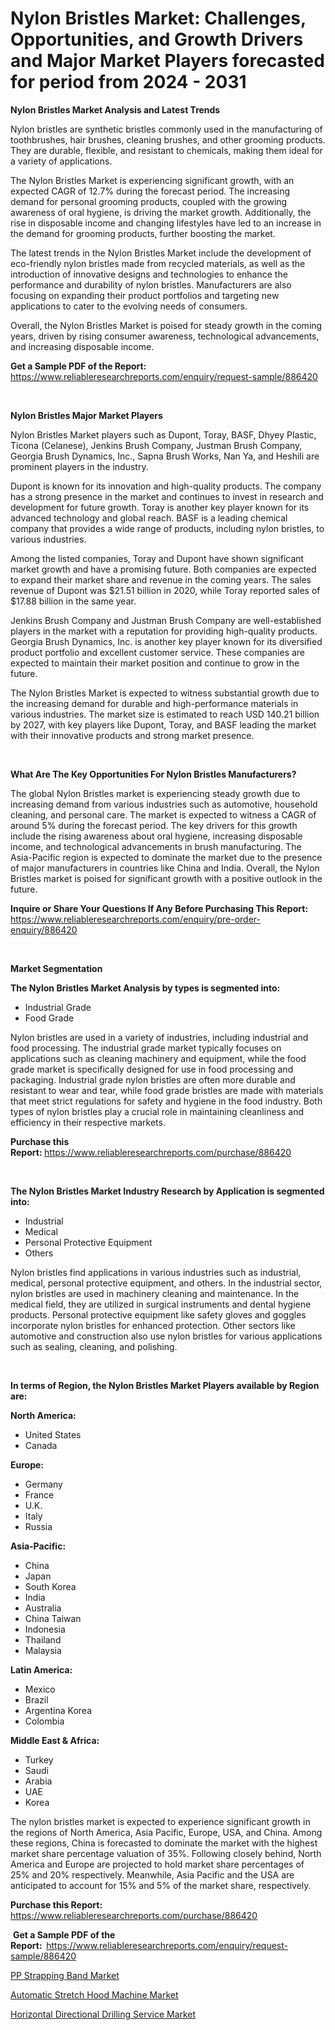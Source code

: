 <p><h1>Nylon Bristles Market: Challenges, Opportunities, and Growth Drivers and Major Market Players forecasted for period from 2024 - 2031</h1></p><p><strong>Nylon Bristles Market Analysis and Latest Trends</strong></p>
<p><p>Nylon bristles are synthetic bristles commonly used in the manufacturing of toothbrushes, hair brushes, cleaning brushes, and other grooming products. They are durable, flexible, and resistant to chemicals, making them ideal for a variety of applications.</p><p>The Nylon Bristles Market is experiencing significant growth, with an expected CAGR of 12.7% during the forecast period. The increasing demand for personal grooming products, coupled with the growing awareness of oral hygiene, is driving the market growth. Additionally, the rise in disposable income and changing lifestyles have led to an increase in the demand for grooming products, further boosting the market.</p><p>The latest trends in the Nylon Bristles Market include the development of eco-friendly nylon bristles made from recycled materials, as well as the introduction of innovative designs and technologies to enhance the performance and durability of nylon bristles. Manufacturers are also focusing on expanding their product portfolios and targeting new applications to cater to the evolving needs of consumers.</p><p>Overall, the Nylon Bristles Market is poised for steady growth in the coming years, driven by rising consumer awareness, technological advancements, and increasing disposable income.</p></p>
<p><strong>Get a Sample PDF of the Report:&nbsp;</strong> <a href="https://www.reliableresearchreports.com/enquiry/request-sample/886420">https://www.reliableresearchreports.com/enquiry/request-sample/886420</a></p>
<p>&nbsp;</p>
<p><strong>Nylon Bristles Major Market Players</strong></p>
<p><p>Nylon Bristles Market players such as Dupont, Toray, BASF, Dhyey Plastic, Ticona (Celanese), Jenkins Brush Company, Justman Brush Company, Georgia Brush Dynamics, Inc., Sapna Brush Works, Nan Ya, and Heshili are prominent players in the industry.</p><p>Dupont is known for its innovation and high-quality products. The company has a strong presence in the market and continues to invest in research and development for future growth. Toray is another key player known for its advanced technology and global reach. BASF is a leading chemical company that provides a wide range of products, including nylon bristles, to various industries.</p><p>Among the listed companies, Toray and Dupont have shown significant market growth and have a promising future. Both companies are expected to expand their market share and revenue in the coming years. The sales revenue of Dupont was $21.51 billion in 2020, while Toray reported sales of $17.88 billion in the same year.</p><p>Jenkins Brush Company and Justman Brush Company are well-established players in the market with a reputation for providing high-quality products. Georgia Brush Dynamics, Inc. is another key player known for its diversified product portfolio and excellent customer service. These companies are expected to maintain their market position and continue to grow in the future.</p><p>The Nylon Bristles Market is expected to witness substantial growth due to the increasing demand for durable and high-performance materials in various industries. The market size is estimated to reach USD 140.21 billion by 2027, with key players like Dupont, Toray, and BASF leading the market with their innovative products and strong market presence.</p></p>
<p>&nbsp;</p>
<p><strong>What Are The Key Opportunities For Nylon Bristles Manufacturers?</strong></p>
<p><p>The global Nylon Bristles market is experiencing steady growth due to increasing demand from various industries such as automotive, household cleaning, and personal care. The market is expected to witness a CAGR of around 5% during the forecast period. The key drivers for this growth include the rising awareness about oral hygiene, increasing disposable income, and technological advancements in brush manufacturing. The Asia-Pacific region is expected to dominate the market due to the presence of major manufacturers in countries like China and India. Overall, the Nylon Bristles market is poised for significant growth with a positive outlook in the future.</p></p>
<p><strong>Inquire or Share Your Questions If Any Before Purchasing This Report:</strong> <a href="https://www.reliableresearchreports.com/enquiry/pre-order-enquiry/886420">https://www.reliableresearchreports.com/enquiry/pre-order-enquiry/886420</a></p>
<p>&nbsp;</p>
<p><strong>Market Segmentation</strong></p>
<p><strong>The Nylon Bristles Market Analysis by types is segmented into:</strong></p>
<p><ul><li>Industrial Grade</li><li>Food Grade</li></ul></p>
<p><p>Nylon bristles are used in a variety of industries, including industrial and food processing. The industrial grade market typically focuses on applications such as cleaning machinery and equipment, while the food grade market is specifically designed for use in food processing and packaging. Industrial grade nylon bristles are often more durable and resistant to wear and tear, while food grade bristles are made with materials that meet strict regulations for safety and hygiene in the food industry. Both types of nylon bristles play a crucial role in maintaining cleanliness and efficiency in their respective markets.</p></p>
<p><strong>Purchase this Report:&nbsp;</strong><a href="https://www.reliableresearchreports.com/purchase/886420">https://www.reliableresearchreports.com/purchase/886420</a></p>
<p>&nbsp;</p>
<p><strong>The Nylon Bristles Market Industry Research by Application is segmented into:</strong></p>
<p><ul><li>Industrial</li><li>Medical</li><li>Personal Protective Equipment</li><li>Others</li></ul></p>
<p><p>Nylon bristles find applications in various industries such as industrial, medical, personal protective equipment, and others. In the industrial sector, nylon bristles are used in machinery cleaning and maintenance. In the medical field, they are utilized in surgical instruments and dental hygiene products. Personal protective equipment like safety gloves and goggles incorporate nylon bristles for enhanced protection. Other sectors like automotive and construction also use nylon bristles for various applications such as sealing, cleaning, and polishing.</p></p>
<p>&nbsp;</p>
<p><strong>In terms of Region, the Nylon Bristles Market Players available by Region are:</strong></p>
<p>
    <p> <strong> North America: </strong>
        <ul>
            <li>United States</li>
            <li>Canada</li>
        </ul>
        </p> 
    <p> <strong> Europe: </strong>
        <ul>
            <li>Germany</li>
            <li>France</li>
            <li>U.K.</li>
            <li>Italy</li>
            <li>Russia</li>
        </ul>
        </p> 
    <p> <strong> Asia-Pacific: </strong>
        <ul>
            <li>China</li>
            <li>Japan</li>
            <li>South Korea</li>
            <li>India</li>
            <li>Australia</li>
            <li>China Taiwan</li>
            <li>Indonesia</li>
            <li>Thailand</li>
            <li>Malaysia</li>
        </ul>
        </p> 
    <p> <strong> Latin America: </strong>
        <ul>
            <li>Mexico</li>
            <li>Brazil</li>
            <li>Argentina Korea</li>
            <li>Colombia</li>
        </ul>
        </p> 
    <p> <strong> Middle East & Africa: </strong>
        <ul>
            <li>Turkey</li>
            <li>Saudi</li>
            <li>Arabia</li>
            <li>UAE</li>
            <li>Korea</li>
        </ul>
    </p>
    </p>
<p><p>The nylon bristles market is expected to experience significant growth in the regions of North America, Asia Pacific, Europe, USA, and China. Among these regions, China is forecasted to dominate the market with the highest market share percentage valuation of 35%. Following closely behind, North America and Europe are projected to hold market share percentages of 25% and 20% respectively. Meanwhile, Asia Pacific and the USA are anticipated to account for 15% and 5% of the market share, respectively.</p></p>
<p><strong>Purchase this Report: </strong><a href="https://www.reliableresearchreports.com/purchase/886420">https://www.reliableresearchreports.com/purchase/886420</a></p>
<p>&nbsp;<strong>Get a Sample PDF of the Report:&nbsp;&nbsp;</strong><a href="https://www.reliableresearchreports.com/enquiry/request-sample/886420">https://www.reliableresearchreports.com/enquiry/request-sample/886420</a></p>
<p><strong></strong></p>
<p><p><a href="https://view.publitas.com/reportprime-1/pp-strapping-band-market-challenges-opportunities-and-growth-drivers-and-major-market-players-forecasted-for-period-from-2023-2030/">PP Strapping Band Market</a></p><p><a href="https://view.publitas.com/reportprime-1/automatic-stretch-hood-machine-market-size-evaluating-its-market-trends-growth-and-projections-2023-2030/">Automatic Stretch Hood Machine Market</a></p><p><a href="https://view.publitas.com/reportprime-1/global-horizontal-directional-drilling-service-market-by-types-applications-and-major-players-with-regional-growth-rate-analysis-and-development-situation-from-2023-to-2030/">Horizontal Directional Drilling Service Market</a></p></p>